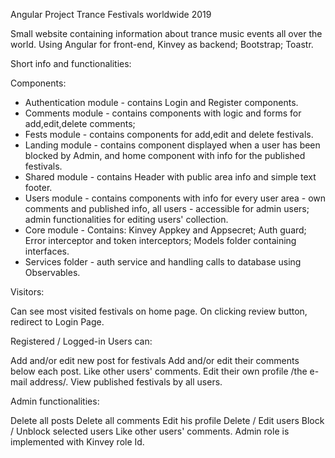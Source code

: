 Angular Project Trance Festivals worldwide 2019
 
 Small website containing information about trance music events all over the world.
 Using Angular for front-end, Kinvey as backend; Bootstrap; Toastr.
 
 Short info and functionalities:
 
 Components:
 
 - Authentication module  - contains Login and Register components.
 - Comments module  - contains components with logic and forms for add,edit,delete comments;
 - Fests module - contains components for add,edit and delete festivals.
 - Landing module  - contains component displayed when a user has been blocked by Admin,
 and home component with info for the published festivals.
 - Shared module - contains Header with public area info and simple text footer.
 - Users module - contains components with info for every user area - own comments and published info,
    all users - accessible for admin users; admin functionalities for editing users' collection.
 - Core module - Contains: Kinvey Appkey and Appsecret; Auth guard; Error interceptor and token interceptors;
   Models folder containing interfaces. 
 - Services folder - auth service and handling calls to database using Observables.
 
 
 Visitors:
 
 Can see most visited festivals on home page.
 On clicking review button, redirect to Login Page.
 
 Registered / Logged-in Users can:
 
 Add and/or edit new post for festivals
 Add and/or edit their comments below each post.
 Like other users' comments.
 Edit their own profile /the e-mail address/.
 View published festivals by all users.
 
 
 Admin functionalities:
 
 Delete all posts
 Delete all comments
 Edit his profile
 Delete / Edit users
 Block  / Unblock selected users
 Like other users' comments.
 Admin role is implemented with Kinvey role Id.
